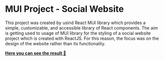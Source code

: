 # MUI Project - Social Website

This project was created by usind React MUI library which provides a simple, customizable, and accessible library of React components. 
The aim is getting used to usage of MUI library for the styling of a social website project which is created with ReactJS. For this reason, the focus was on the design of the website rather than its functionality.

[**Here you can see the result 🚀**](https://adanurk-mui-project.netlify.app/)
